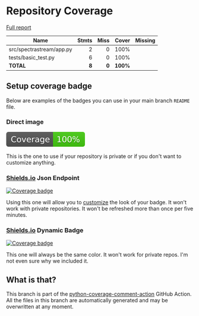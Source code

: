 # Repository Coverage

[Full report](https://htmlpreview.github.io/?https://github.com/h2020charisma/spectrastream/blob/COVERAGE-REPORT/htmlcov/index.html)

| Name                     |    Stmts |     Miss |    Cover |   Missing |
|------------------------- | -------: | -------: | -------: | --------: |
| src/spectrastream/app.py |        2 |        0 |     100% |           |
| tests/basic\_test.py     |        6 |        0 |     100% |           |
|                **TOTAL** |    **8** |    **0** | **100%** |           |


## Setup coverage badge

Below are examples of the badges you can use in your main branch `README` file.

### Direct image

[![Coverage badge](https://raw.githubusercontent.com/h2020charisma/spectrastream/COVERAGE-REPORT/badge.svg)](https://htmlpreview.github.io/?https://github.com/h2020charisma/spectrastream/blob/COVERAGE-REPORT/htmlcov/index.html)

This is the one to use if your repository is private or if you don't want to customize anything.

### [Shields.io](https://shields.io) Json Endpoint

[![Coverage badge](https://img.shields.io/endpoint?url=https://raw.githubusercontent.com/h2020charisma/spectrastream/COVERAGE-REPORT/endpoint.json)](https://htmlpreview.github.io/?https://github.com/h2020charisma/spectrastream/blob/COVERAGE-REPORT/htmlcov/index.html)

Using this one will allow you to [customize](https://shields.io/endpoint) the look of your badge.
It won't work with private repositories. It won't be refreshed more than once per five minutes.

### [Shields.io](https://shields.io) Dynamic Badge

[![Coverage badge](https://img.shields.io/badge/dynamic/json?color=brightgreen&label=coverage&query=%24.message&url=https%3A%2F%2Fraw.githubusercontent.com%2Fh2020charisma%2Fspectrastream%2FCOVERAGE-REPORT%2Fendpoint.json)](https://htmlpreview.github.io/?https://github.com/h2020charisma/spectrastream/blob/COVERAGE-REPORT/htmlcov/index.html)

This one will always be the same color. It won't work for private repos. I'm not even sure why we included it.

## What is that?

This branch is part of the
[python-coverage-comment-action](https://github.com/marketplace/actions/python-coverage-comment)
GitHub Action. All the files in this branch are automatically generated and may be
overwritten at any moment.